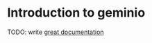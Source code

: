 # Introduction to geminio

TODO: write [great documentation](http://jacobian.org/writing/what-to-write/)
